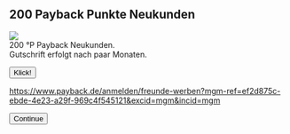 ## 200 Payback Punkte Neukunden
<img src="https://v-i-t-t-i.de/wp-content/uploads/2016/08/payback-logo-mann.jpg">
<br>200 °P Payback Neukunden.<br>
Gutschrift erfolgt nach paar Monaten.

<a href="http://deinlinkziel.de"><button>Klick!</button></a>

https://www.payback.de/anmelden/freunde-werben?mgm-ref=ef2d875c-ebde-4e23-a29f-969c4f545121&excid=mgm&incid=mgm

<button onclick="window.location.href='https://www.payback.de/anmelden/freunde-werben?mgm-ref=ef2d875c-ebde-4e23-a29f-969c4f545121&excid=mgm&incid=mgm'">Continue</button>
